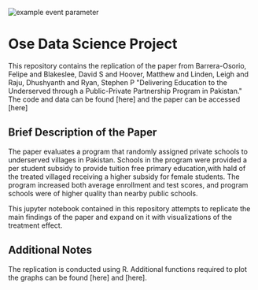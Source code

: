 ![example event parameter](https://github.com/OpenSourceEconomics/ose-data-science-course-project-Abraham-newbie/tree/master/.github/workflows/ci.yml/badge.svg?event=push)

# Ose Data Science Project


This repository contains the replication of the paper from Barrera-Osorio, Felipe and Blakeslee, David S and Hoover, Matthew and Linden, Leigh and Raju, Dhushyanth and Ryan, Stephen P "Delivering Education to the Underserved through a Public-Private Partnership Program in Pakistan." The code and data can be found [here] and the paper can be accessed [here]

## Brief Description of the Paper

The paper evaluates a program that randomly assigned private schools to underserved villages in Pakistan. Schools in the program were provided a per student subsidy to provide tuition free primary education,with hald of the treated villaged receiving a higher subsidy for female students. The program increased both average enrollment and test scores, and program schools were of higher quality than nearby public schools.

This jupyter notebook contained in this repository attempts to replicate the main findings of the paper and expand on it with visualizations of the treatment effect.

## Additional Notes

The replication is conducted using R. Additional functions required to plot the graphs can be found [here] and [here].




